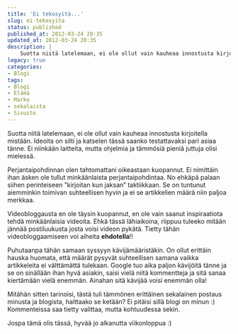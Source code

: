 ```yaml
---
title: 'Ei tekosyitä...'
slug: ei-tekosyita
status: published
published_at: 2012-03-24 20:35
updated_at: 2012-03-24 20:35
description: |
    Suotta niitä latelemaan, ei ole ollut vain kauheaa innostusta kirjoitella mistään. Ideoita on silti ja katselen tässä saanko testattavaksi pari asiaa tänne. Ei niinkään laitteita, mutta ohjelmia ja tämmösiä pieniä juttuja olisi mielessä. Perjantaipohdinnan olen tahtomattani oikeastaan kuopannut. Ei nimittäin ihan äsken ole tullut minkäänlaista perjantaipohdintaa. No ehkäpä palaan siihen perinteiseen ”kirjoitan kun jaksan” taktiikkaan.… Jatka lukemista Ei tekosyitä…
legacy: true
categories:
- Blogi
tags:
- Blogi
- Elämä
- Marko
- sekalaista
- Sivusto
---
```


<p>Suotta niitä latelemaan, ei ole ollut vain kauheaa innostusta kirjoitella mistään. Ideoita on silti ja katselen tässä saanko testattavaksi pari asiaa tänne. Ei niinkään laitteita, mutta ohjelmia ja tämmösiä pieniä juttuja olisi mielessä.</p>
<p>Perjantaipohdinnan olen tahtomattani oikeastaan kuopannut. Ei nimittäin ihan äsken ole tullut minkäänlaista perjantaipohdintaa. No ehkäpä palaan siihen perinteiseen &#8221;kirjoitan kun jaksan&#8221; taktiikkaan. Se on tuntunut aiemminkin toimivan suhteellisen hyvin ja ei se artikkelien määrä niin paljoa merkkaa.</p>
<p>Videobloggausta en ole täysin kuopannut, en ole vain saanut inspiraatiota tehdä minkäänlaisia videoita. Ehkä tässä lähiaikoina, riippuu tuleeko mitään jännää postiluukusta josta voisi videon pykätä. Tietty tähän videobloggaamiseen voi aiheita <strong>ehdotella</strong>!!</p>
<p>Puhutaanpa tähän samaan syssyyn kävijämääristäkin. On ollut erittäin hauska huomata, että määrät pysyvät suhteellisen samana vaikka artikkeleita ei välttämättä tulekaan. Google tuo aika paljon kävijöitä tänne ja se on sinällään ihan hyvä asiakin, saisi vielä niitä kommentteja ja sitä sanaa kiertämään vielä enemmän. Ainahan sitä kävijää voisi enemmän olla!</p>
<p>Mitähän sitten tarinoisi, tästä tuli tämmönen erittäinen sekalainen postaus minusta ja blogista, haittaako se ketään? Ei pitäisi sillä blogi on minun :) Kommenteissa saa tietty valittaa, mutta kohtuudessa sekin.</p>
<p>Jospa tämä olis tässä, hyvää jo alkanutta viikonloppua :)</p>
